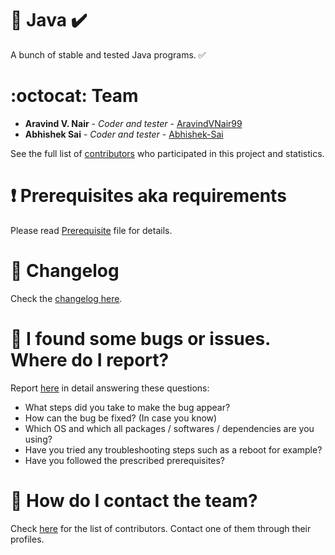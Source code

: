 # :scroll: Java :heavy_check_mark:

A bunch of stable and tested Java programs. :white_check_mark:

# :octocat: Team

* **Aravind V. Nair** - *Coder and tester* - [AravindVNair99](https://github.com/aravindvnair99)
* **Abhishek Sai** - *Coder and tester* - [Abhishek-Sai](https://github.com/Abhishek-Sai)

See the full list of [contributors](https://github.com/aravindvnair99/Java/graphs/contributors) who participated in this project and statistics.

# :heavy_exclamation_mark: Prerequisites aka requirements

Please read [Prerequisite](https://github.com/aravindvnair99/Java/blob/master/Prerequisite.md) file for details.

# :scroll: Changelog

Check the [changelog here](https://github.com/aravindvnair99/Java/commits/master).

# :scroll: I found some bugs or issues. Where do I report?

Report [here](https://github.com/aravindvnair99/Java/issues/new) in detail answering these questions:

* What steps did you take to make the bug appear?
* How can the bug be fixed? (In case you know)
* Which OS and which all packages / softwares / dependencies are you using?
* Have you tried any troubleshooting steps such as a reboot for example?
* Have you followed the prescribed prerequisites?

# :scroll: How do I contact the team?

Check [here](https://github.com/aravindvnair99/Java/graphs/contributors) for the list of contributors. Contact one of them through their profiles.
